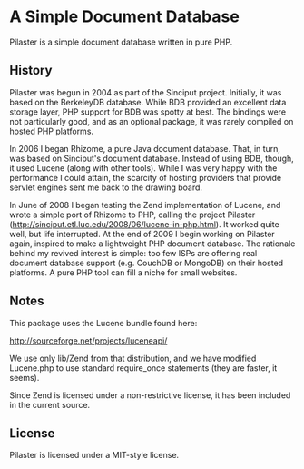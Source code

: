 # A Simple Document Database #

Pilaster is a simple document database written in pure PHP.

## History ##

Pilaster was begun in 2004 as part of the Sinciput project. Initially, it was based on the BerkeleyDB database. While BDB provided an excellent data storage layer, PHP support for BDB was spotty at best. The bindings were not particularly good, and as an optional package, it was rarely compiled on hosted PHP platforms.

In 2006 I began Rhizome, a pure Java document database. That, in turn, was based on Sinciput's document database. Instead of using BDB, though, it used Lucene (along with other tools). While I was very happy with the performance I could attain, the scarcity of hosting providers that provide servlet engines sent me back to the drawing board.

In June of 2008 I began testing the Zend implementation of Lucene, and wrote a simple port of Rhizome to PHP, calling the project Pilaster (http://sinciput.etl.luc.edu/2008/06/lucene-in-php.html). It worked quite well, but life interrupted. At the end of 2009 I begin working on Pilaster again, inspired to make a lightweight PHP document database. The rationale behind my revived interest is simple: too few ISPs are offering real document database support (e.g. CouchDB or MongoDB) on their hosted platforms. A pure PHP tool can fill a niche for small websites.

## Notes ##

This package uses the Lucene bundle found here:

http://sourceforge.net/projects/luceneapi/

We use only lib/Zend from that distribution, and we have modified Lucene.php to use standard require_once statements (they are faster, it seems).

Since Zend is licensed under a non-restrictive license, it has been included in the current source.

## License ##

Pilaster is licensed under a MIT-style license.